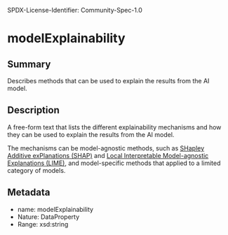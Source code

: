 SPDX-License-Identifier: Community-Spec-1.0

# modelExplainability

## Summary

Describes methods that can be used to explain the results from the AI model.

## Description

A free-form text that lists the different explainability mechanisms and how
they can be used to explain the results from the AI model.

The mechanisms can be model-agnostic methods, such as
[SHapley Additive exPlanations (SHAP)](https://shap.readthedocs.io/) and
[Local Interpretable Model-agnostic Explanations (LIME)](https://github.com/marcotcr/lime),
and model-specific methods that applied to a limited category of models.

## Metadata

- name: modelExplainability
- Nature: DataProperty
- Range: xsd:string
